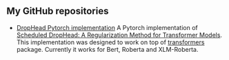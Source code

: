 
## My GitHub repositories

* [DropHead Pytorch implementation](https://github.com/Kirill-Kravtsov/drophead-pytorch)
A Pytorch implementation of [Scheduled DropHead: A Regularization Method for Transformer Models](https://arxiv.org/pdf/2004.13342.pdf). This implementation was designed to work on top of [transformers](https://github.com/huggingface/transformers) package. Currently it works for Bert, Roberta and XLM-Roberta.

